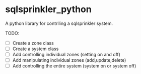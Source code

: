 # sqlsprinkler_python
A python library for contrlling a sqlsprinkler system.


TODO:
- [ ] Create a zone class
- [ ] Create a system class
- [ ] Add controlling individual zones (setting on and off)
- [ ] Add manipulating individual zones (add,update,delete)
- [ ] Add controlling the entire system (system on or system off)